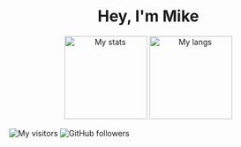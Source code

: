 <h1 align="center">
  Hey, I'm Mike
</h1>

<p align="center">
  <img height="150" src="https://github-readme-stats.vercel.app/api?username=d8corp&show_icons=true&theme=dracula" alt="My stats" />
  <img height="150" src="https://github-readme-stats.vercel.app/api/top-langs/?username=d8corp&layout=compact" alt="My langs" />
</p>


![My visitors](https://visitor-badge.glitch.me/badge?page_id=d8corp.d8corp)
![GitHub followers](https://img.shields.io/github/followers/d8corp?label=Follow)
